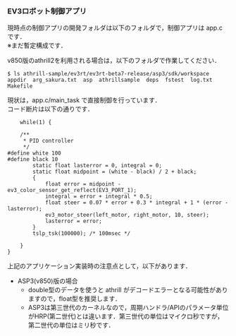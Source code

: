 ### EV3ロボット制御アプリ

現時点の制御アプリの開発フォルダは以下のフォルダで，制御アプリは app.c です．  
※まだ暫定構成です．

v850版のathrill2を利用される場合は，以下のフォルダで作業してください．

```
$ ls athrill-sample/ev3rt/ev3rt-beta7-release/asp3/sdk/workspace
appdir  arg_sakura.txt  asp  athrillsample  deps  fstest  log.txt  Makefile
```

現状は，app.c/main_task で直接制御を行っています．  
コード断片は以下の通りです．

```
    while(1) {

    /**
     * PID controller
     */
#define white 100
#define black 10
        static float lasterror = 0, integral = 0;
        static float midpoint = (white - black) / 2 + black;
        {
            float error = midpoint - ev3_color_sensor_get_reflect(EV3_PORT_1);
            integral = error + integral * 0.5;
            float steer = 0.07 * error + 0.3 * integral + 1 * (error - lasterror);
            ev3_motor_steer(left_motor, right_motor, 10, steer);
            lasterror = error;
        }
        tslp_tsk(100000); /* 100msec */

    }
}
```

上記のアプリケーション実装時の注意点として，以下があります．

- ASP3(v850)版の場合
  - double型のデータを使うと athrill がデコードエラーとなる可能性がありますので，float型を推奨します．
  - ASP3は第三世代のカーネルなので，周期ハンドラ/APIのパラメータ単位がHRP(第二世代)とは違います．第三世代の単位はマイクロ秒ですが，第二世代の単位はミリ秒です．